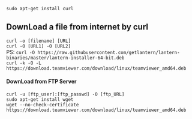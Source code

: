 ``` sudo apt-get install curl ```  
## DownLoad a file from internet by curl  
``` curl –o [filename] [URL] ```  
``` curl -O [URL1] -O [URL2] ```  
PS: ``` curl -O https://raw.githubusercontent.com/getlantern/lantern-binaries/master/lantern-installer-64-bit.deb ```  
``` curl -k -O -L https://download.teamviewer.com/download/linux/teamviewer_amd64.deb ```
#### DownLoad from FTP Server
``` curl -u [ftp_user]:[ftp_passwd] -O [ftp_URL] ```  
``` sudo apt-get install wget ```  
``` wget --no-check-certificate https://download.teamviewer.com/download/linux/teamviewer_amd64.deb ```
